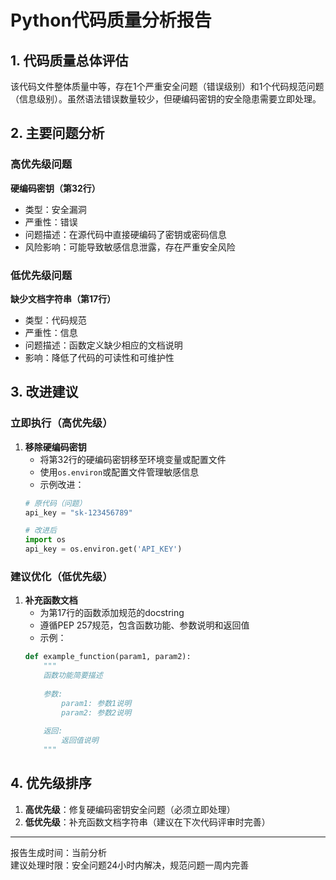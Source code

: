 # Python代码质量分析报告

## 1. 代码质量总体评估
该代码文件整体质量中等，存在1个严重安全问题（错误级别）和1个代码规范问题（信息级别）。虽然语法错误数量较少，但硬编码密钥的安全隐患需要立即处理。

## 2. 主要问题分析

### 高优先级问题
**硬编码密钥（第32行）**
- 类型：安全漏洞
- 严重性：错误
- 问题描述：在源代码中直接硬编码了密钥或密码信息
- 风险影响：可能导致敏感信息泄露，存在严重安全风险

### 低优先级问题
**缺少文档字符串（第17行）**
- 类型：代码规范
- 严重性：信息
- 问题描述：函数定义缺少相应的文档说明
- 影响：降低了代码的可读性和可维护性

## 3. 改进建议

### 立即执行（高优先级）
1. **移除硬编码密钥**
   - 将第32行的硬编码密钥移至环境变量或配置文件
   - 使用`os.environ`或配置文件管理敏感信息
   - 示例改进：
   ```python
   # 原代码（问题）
   api_key = "sk-123456789"
   
   # 改进后
   import os
   api_key = os.environ.get('API_KEY')
   ```

### 建议优化（低优先级）
1. **补充函数文档**
   - 为第17行的函数添加规范的docstring
   - 遵循PEP 257规范，包含函数功能、参数说明和返回值
   - 示例：
   ```python
   def example_function(param1, param2):
       """
       函数功能简要描述
       
       参数:
           param1: 参数1说明
           param2: 参数2说明
           
       返回:
           返回值说明
       """
   ```

## 4. 优先级排序
1. **高优先级**：修复硬编码密钥安全问题（必须立即处理）
2. **低优先级**：补充函数文档字符串（建议在下次代码评审时完善）

---
报告生成时间：当前分析  
建议处理时限：安全问题24小时内解决，规范问题一周内完善